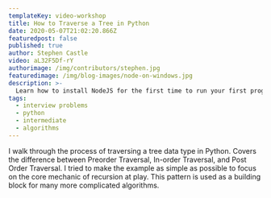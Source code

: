 ```yaml
---
templateKey: video-workshop
title: How to Traverse a Tree in Python
date: 2020-05-07T21:02:20.866Z
featuredpost: false
published: true
author: Stephen Castle
video: aL32F5Df-rY
authorimage: /img/contributors/stephen.jpg
featuredimage: /img/blog-images/node-on-windows.jpg
description: >-
  Learn how to install NodeJS for the first time to run your first program.
tags:
  - interview problems
  - python
  - intermediate
  - algorithms
---
```


I walk through the process of traversing a tree data type in Python. Covers the difference between Preorder Traversal, In-order Traversal, and Post Order Traversal. I tried to make the example as simple as possible to focus on the core mechanic of recursion at play. This pattern is used as a building block for many more complicated algorithms.